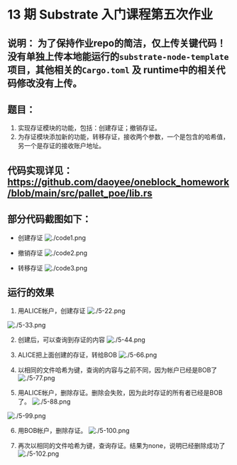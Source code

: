 # 13 期 Substrate 入门课程第五次作业
## 说明： 为了保持作业repo的简洁，仅上传关键代码！没有单独上传本地能运行的`substrate-node-template`项目，其他相关的`Cargo.toml` 及 runtime中的相关代码修改没有上传。

## 题目：
1.  实现存证模块的功能，包括：创建存证；撤销存证。
2. 为存证模块添加新的功能，转移存证，接收两个参数，一个是包含的哈希值，另一个是存证的接收账户地址。

## 代码实现详见： https://github.com/daoyee/oneblock_homework/blob/main/src/pallet_poe/lib.rs

## 部分代码截图如下：
* 创建存证
![./code1.png](./code1.png)

* 撤销存证
![./code2.png](./code2.png)

* 转移存证
![./code3.png](./code3.png)

## 运行的效果
1. 用ALICE帐户，创建存证
![./5-22.png](./5-22.png)

![./5-33.png](./5-33.png)

2. 创建后，可以查询到存证的内容
![./5-44.png](./5-44.png)

3. ALICE把上面创建的存证，转给BOB
![./5-66.png](./5-66.png)

4. 以相同的文件哈希为键，查询的内容与之前不同，因为帐户已经是BOB了
![./5-77.png](./5-77.png)

5. 用ALICE帐户，删除存证。删除会失败，因为此时存证的所有者已经是BOB了。
![./5-88.png](./5-88.png)

![./5-99.png](./5-99.png)

6. 用BOB帐户，删除存证。
![./5-100.png](./5-100.png)

7. 再次以相同的文件哈希为键，查询存证。结果为none，说明已经删除成功了
![./5-102.png](./5-102.png)



